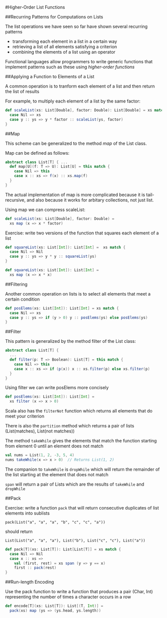 #Higher-Order List Functions

##Recurring Patterns for Computations on Lists

The list operations we have seen so far have shown several recurring patterns
* transforming each element in a list in a certain way
* retrieving a list of all elements satisfying a criterion
* combining the elements of a list using an operator

Functional languages allow programmers to write generic functions that implement patterns such
as these using *higher-order functions*

##Applying a Function to Elements of a List

A common operation is to tranform each element of a list and then return the list of results

For example, to multiply each element of a list by the same factor:

```scala
def scaleList(xs: List[Double], factor: Double): List[Double] = xs match {
  case Nil => xs
  case y :: ys => y * factor :: scaleList(ys, factor)
}
```

##Map

This scheme can be generalized to the method *map* of the List class.

Map can be defined as follows:

```scala
abstract class List[T] { ...
  def map[U](f: T => U): List[U] = this match {
    case Nil => this
    case x :: xs => f(x) :: xs.map(f)
  }
}
```

The actual implementation of map is more complicated because it is tail-recursive,
and also because it works for arbitary collections, not just list.

Using map we can compress scaleList:

```scala
def scaleList(xs: List[Double], factor: Double) =
  xs map (x => x * factor)
```

Exercise: write two versions of the function that squares each element of a list

```scala
def squareList(xs: List[Int]): List[Int] =  xs match {
  case Nil => Nil
  case y :: ys => y * y :: squareList(ys)
}
```

```scala
def squareList(xs: List[Int]): List[Int] =
  xs map (x => x * x)
```

##Filtering

Another common operation on lists is to select all elements that meet a certain condition

```scala
def posElems(xs: List[Int]): List[Int] = xs match {
  case Nil => xs
  case y :: ys => if (y > 0) y :: posElems(ys) else posElems(ys)
}
```

##Filter

This pattern is generalized by the method filter of the List class:

```scala
abstract class List[T] { 
  ...
  def filter(p: T => Boolean): List[T] = this match {
    case Nil => this
    case x :: xs => if (p(x)) x :: xs.filter(p) else xs.filter(p)
  }
}
```

Using filter we can write posElems more concisely

```scala
def posElems(xs: List[Int]): List[Int] = 
  xs filter (x => x > 0)
```

Scala also has the `filterNot` function which returns all elements that do meet your criterion

There is also the `partition` method which returns a pair of lists (List(matches), List(not matches))

The method `takeWhile` gives the elements that match the function starting from element 0 until an element does not match

```scala
val nums = List(1, 2, -3, 5, 4)
nums takeWhile(x => x > 0)  // Returns List(1, 2)
```

The companion to `takeWhile` is `dropWhile` which will return the remainder of the list starting at the element that does not match

`span` will return a pair of Lists which are the results of `takeWhile` and `dropWhile`

##Pack

Exercise: write a function `pack` that will return consecutive duplicates of list elements into sublists

`pack(List("a", "a", "a", "b", "c", "c", "a"))`

should return

`List(List("a", "a", "a"), List("b"), List("c", "c"), List("a"))`

```scala
def pack[T](xs: List[T]): List[List[T]] = xs match {
  case Nil => Nil
  case x :: xs =>
    val (first, rest) = xs span (y => y == x)
    first :: pack(rest)
}
```

##Run-length Encoding

Use the pack function to write a function that produces a pair (Char, Int) representing the number of times a character occurs in a row

```scala
def encode[T](xs: List[T]): List[(T, Int)] =
  pack(xs) map (ys => (ys.head, ys.length))
```
